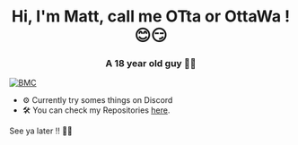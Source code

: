 <h1 align="center">Hi, I'm Matt, call me OTta or OttaWa ! 😊😏</h1> 
<h3 align="center">A 18 year old guy 🤷‍♂️</h3>

[![BMC](https://img.shields.io/badge/buy_me_a-coffee-FFDD00?style=shield&logo=paypal)](paypal.me/MoneymeYsa)


- ⚙ Currently try somes things on Discord
- 🛠 You can check my Repositories [here](https://github.com/DirOtta?tab=repositories).

See ya later !! 🐱‍👓


